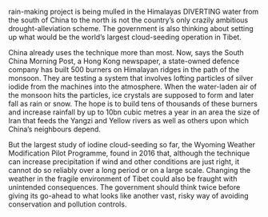 rain-making project is being mulled in the Himalayas
DIVERTING water from the south of China to the north is not the country’s only crazily ambitious drought-alleviation scheme. The government is also thinking about setting up what would be the world’s largest cloud-seeding operation in Tibet.

China already uses the technique more than most. Now, says the South China Morning Post, a Hong Kong newspaper, a state-owned defence company has built 500 burners on Himalayan ridges in the path of the monsoon. They are testing a system that involves lofting particles of silver iodide from the machines into the atmosphere. When the water-laden air of the monsoon hits the particles, ice crystals are supposed to form and later fall as rain or snow. The hope is to build tens of thousands of these burners and increase rainfall by up to 10bn cubic metres a year in an area the size of Iran that feeds the Yangzi and Yellow rivers as well as others upon which China’s neighbours depend.

But the largest study of iodine cloud-seeding so far, the Wyoming Weather Modification Pilot Programme, found in 2016 that, although the technique can increase precipitation if wind and other conditions are just right, it cannot do so reliably over a long period or on a large scale. Changing the weather in the fragile environment of Tibet could also be fraught with unintended consequences. The government should think twice before giving its go-ahead to what looks like another vast, risky way of avoiding conservation and pollution controls.
